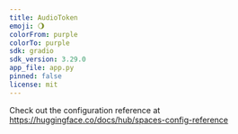 ```yaml
---
title: AudioToken
emoji: 🌖
colorFrom: purple
colorTo: purple
sdk: gradio
sdk_version: 3.29.0
app_file: app.py
pinned: false
license: mit
---
```


Check out the configuration reference at https://huggingface.co/docs/hub/spaces-config-reference

